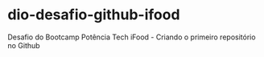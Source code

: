 # dio-desafio-github-ifood
Desafio do Bootcamp Potência Tech iFood - Criando o primeiro repositório no Github
